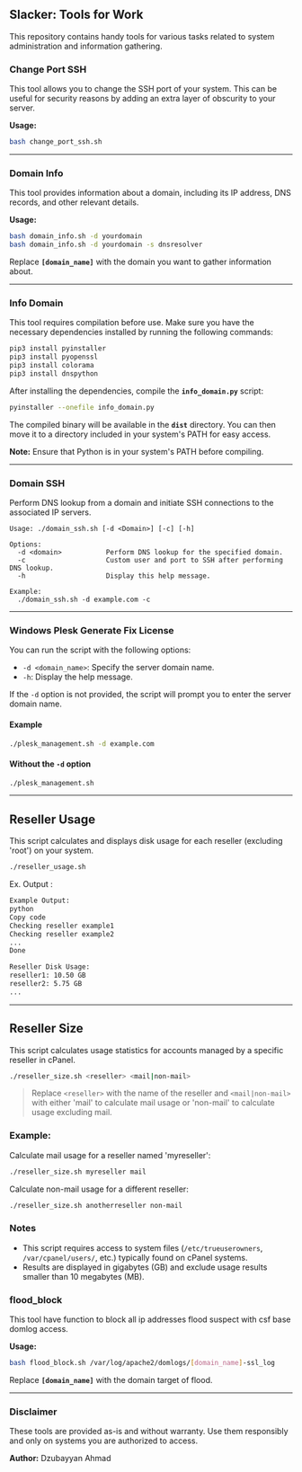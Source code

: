 
## **Slacker: Tools for Work**

This repository contains handy tools for various tasks related to system administration and information gathering.

### **Change Port SSH**

This tool allows you to change the SSH port of your system. This can be useful for security reasons by adding an extra layer of obscurity to your server.

**Usage:**

```bash
bash change_port_ssh.sh 

```
---

### **Domain Info**

This tool provides information about a domain, including its IP address, DNS records, and other relevant details.

**Usage:**

```bash
bash domain_info.sh -d yourdomain
bash domain_info.sh -d yourdomain -s dnsresolver

```

Replace **`[domain_name]`** with the domain you want to gather information about.

---

### **Info Domain**

This tool requires compilation before use. Make sure you have the necessary dependencies installed by running the following commands:

```bash
pip3 install pyinstaller
pip3 install pyopenssl
pip3 install colorama
pip3 install dnspython

```

After installing the dependencies, compile the **`info_domain.py`** script:

```bash
pyinstaller --onefile info_domain.py
```

The compiled binary will be available in the **`dist`** directory. You can then move it to a directory included in your system's PATH for easy access.

**Note:** Ensure that Python is in your system's PATH before compiling.

---

### **Domain SSH**
Perform DNS lookup from a domain and initiate SSH connections to the associated IP servers.
```
Usage: ./domain_ssh.sh [-d <Domain>] [-c] [-h]

Options:
  -d <domain>           Perform DNS lookup for the specified domain.
  -c                    Custom user and port to SSH after performing DNS lookup.
  -h                    Display this help message.

Example:
  ./domain_ssh.sh -d example.com -c
 ```

---

### Windows Plesk Generate Fix License

You can run the script with the following options:

- `-d <domain_name>`: Specify the server domain name.
- `-h`: Display the help message.

If the `-d` option is not provided, the script will prompt you to enter the server domain name.

#### Example

```bash
./plesk_management.sh -d example.com
```

#### Without the `-d` option

```bash
./plesk_management.sh
```

---

## **Reseller Usage**

This script calculates and displays disk usage for each reseller (excluding 'root') on your system.

```bash
./reseller_usage.sh
```

Ex. Output : 
```bash
Example Output:
python
Copy code
Checking reseller example1
Checking reseller example2
...
Done

Reseller Disk Usage:
reseller1: 10.50 GB
reseller2: 5.75 GB
...
```

---

## **Reseller Size**

This script calculates usage statistics for accounts managed by a specific reseller in cPanel.
```bash
./reseller_size.sh <reseller> <mail|non-mail>
```
> Replace `<reseller>` with the name of the reseller and `<mail|non-mail>` with either 'mail' to calculate mail usage or 'non-mail' to calculate usage excluding mail.

### Example:

Calculate mail usage for a reseller named 'myreseller':
```bash
./reseller_size.sh myreseller mail
```

Calculate non-mail usage for a different reseller:
```bash
./reseller_size.sh anotherreseller non-mail
```

### Notes

- This script requires access to system files (`/etc/trueuserowners`, `/var/cpanel/users/`, etc.) typically found on cPanel systems.
- Results are displayed in gigabytes (GB) and exclude usage results smaller than 10 megabytes (MB).


### **flood_block**

This tool have function to block all ip addresses flood suspect with csf base domlog access.

**Usage:**

```bash
bash flood_block.sh /var/log/apache2/domlogs/[domain_name]-ssl_log

```

Replace **`[domain_name]`** with the domain target of flood.

---



### **Disclaimer**

These tools are provided as-is and without warranty. Use them responsibly and only on systems you are authorized to access.

**Author:** Dzubayyan Ahmad
